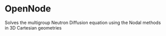 # OpenNode
Solves the multigroup Neutron Diffusion equation using the Nodal methods in 3D Cartesian geometries
